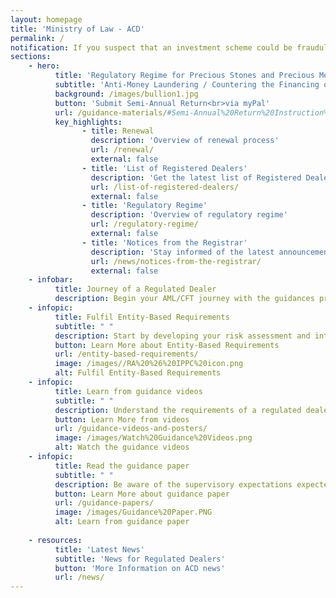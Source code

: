 ```yaml
---
layout: homepage
title: 'Ministry of Law - ACD'
permalink: /
notification: If you suspect that an investment scheme could be fraudulent or is being misused for any illicit activity, you should consider reporting it to the police immediately at [https://eservices.police.gov.sg/content/policehubhome/homepage/police-report.html](https://eservices.police.gov.sg/content/policehubhome/homepage/police-report.html){:target="_blank"} or at any Neighbourhood Police Centre.
sections:
    - hero:
          title: 'Regulatory Regime for Precious Stones and Precious Metals Dealers'
          subtitle: 'Anti-Money Laundering / Countering the Financing of Terrorism Division (ACD)'
          background: /images/bullion1.jpg
          button: 'Submit Semi-Annual Return<br>via myPal'
          url: /guidance-materials/#Semi-Annual%20Return%20Instruction%20Guide
          key_highlights:
                - title: Renewal
                  description: 'Overview of renewal process'
                  url: /renewal/
                  external: false
                - title: 'List of Registered Dealers'
                  description: 'Get the latest list of Registered Dealers in Singapore'
                  url: /list-of-registered-dealers/
                  external: false
                - title: 'Regulatory Regime'
                  description: 'Overview of regulatory regime'
                  url: /regulatory-regime/
                  external: false
                - title: 'Notices from the Registrar'
                  description: 'Stay informed of the latest announcements'
                  url: /news/notices-from-the-registrar/
                  external: false
    - infobar:
          title: Journey of a Regulated Dealer
          description: Begin your AML/CFT journey with the guidances provided below           
    - infopic:
          title: Fulfil Entity-Based Requirements
          subtitle: " "
          description: Start by developing your risk assessment and internal policies, procedures and controls. Refer to the resources provided in your welcome email.
          button: Learn More about Entity-Based Requirements
          url: /entity-based-requirements/
          image: /images//RA%20%26%20IPPC%20icon.png
          alt: Fulfil Entity-Based Requirements
    - infopic:
          title: Learn from guidance videos
          subtitle: " "
          description: Understand the requirements of a regulated dealer.
          button: Learn More from videos
          url: /guidance-videos-and-posters/
          image: /images/Watch%20Guidance%20Videos.png
          alt: Watch the guidance videos
    - infopic:
          title: Read the guidance paper
          subtitle: " "
          description: Be aware of the supervisory expectations expected on regulated dealers in the precious stones and precious metals dealer sector.
          button: Learn More about guidance paper
          url: /guidance-papers/
          image: /images/Guidance%20Paper.PNG
          alt: Learn from guidance paper      
 
    - resources:
          title: 'Latest News'
          subtitle: 'News for Regulated Dealers'
          button: 'More Information on ACD news'
          url: /news/
---
```

